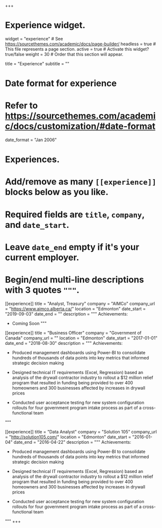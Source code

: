 +++
# Experience widget.
widget = "experience"  # See https://sourcethemes.com/academic/docs/page-builder/
headless = true  # This file represents a page section.
active = true  # Activate this widget? true/false
weight = 30  # Order that this section will appear.

title = "Experience"
subtitle = ""

# Date format for experience
#   Refer to https://sourcethemes.com/academic/docs/customization/#date-format
date_format = "Jan 2006"

# Experiences.
#   Add/remove as many `[[experience]]` blocks below as you like.
#   Required fields are `title`, `company`, and `date_start`.
#   Leave `date_end` empty if it's your current employer.
#   Begin/end multi-line descriptions with 3 quotes `"""`.
[[experience]]
  title = "Analyst, Treasury"
  company = "AIMCo"
  company_url = "https://www.aimco.alberta.ca/"
  location = "Edmonton"
  date_start = "2019-09-03"
  date_end = ""
  description = """
  Achievements:
  
  * Coming Soon
  """

[[experience]]
  title = "Business Officer"
  company = "Government of Canada"
  company_url = ""
  location = "Edmonton"
  date_start = "2017-01-01"
  date_end = "2018-08-30"
  description = """
  Achievements:  

* Produced management dashboards using Power-BI to consolidate hundreds of thousands of data points into key metrics that informed strategic decision making  

* Designed technical IT requirements (Excel, Regression) based an analysis of the drywall contractor industry to rollout a $12 million relief program that resulted in funding being provided to over 400 homeowners and 300 businesses affected by increases in drywall prices  

* Conducted user acceptance testing for new system configuration rollouts for four government program intake process as part of a cross-functional team  

"""  

[[experience]]
  title = "Data Analyst"
  company = "Solution 105"
  company_url = "http://solution105.com/"
  location = "Edmonton"
  date_start = "2016-01-04"
  date_end = "2016-04-22"
  description = """
  Achievements:  

* Produced management dashboards using Power-BI to consolidate hundreds of thousands of data points into key metrics that informed strategic decision making  

* Designed technical IT requirements (Excel, Regression) based an analysis of the drywall contractor industry to rollout a $12 million relief program that resulted in funding being provided to over 400 homeowners and 300 businesses affected by increases in drywall prices  

* Conducted user acceptance testing for new system configuration rollouts for four government program intake process as part of a cross-functional team  

"""
+++
